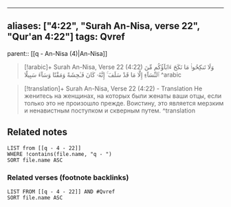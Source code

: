 
---
aliases: ["4:22", "Surah An-Nisa, verse 22", "Qur'an 4:22"]
tags: Qvref
---

parent:: [[q - An-Nisa (4)|An-Nisa]]

> [!arabic]+ Surah An-Nisa, Verse 22 (4:22)
> <span class="quran-arabic">وَلَا تَنكِحُوا۟ مَا نَكَحَ ءَابَآؤُكُم مِّنَ ٱلنِّسَآءِ إِلَّا مَا قَدْ سَلَفَ ۚ إِنَّهُۥ كَانَ فَـٰحِشَةً وَمَقْتًا وَسَآءَ سَبِيلًا</span>
^arabic

> [!translation]+ Surah An-Nisa, Verse 22 (4:22) - Translation
> Не женитесь на женщинах, на которых были женаты ваши отцы, если только это не произошло прежде. Воистину, это является мерзким и ненавистным поступком и скверным путем.
^translation



## Related notes
```dataview
LIST from [[q - 4 - 22]]
WHERE !contains(file.name, "q - ")
SORT file.name ASC
```

### Related verses (footnote backlinks)
```dataview
LIST FROM [[q - 4 - 22]] AND #Qvref
SORT file.name ASC
```

